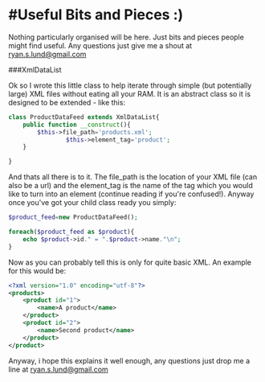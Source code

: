 #Useful Bits and Pieces :)
==========================

Nothing particularly organised will be here. Just bits and pieces people might find useful. Any questions just give me a shout at ryan.s.lund@gmail.com

###XmlDataList

Ok so I wrote this little class to help iterate through simple (but potentially large) XML files without eating all your RAM. It is an abstract class so it is designed to be extended - like this:


```php
class ProductDataFeed extends XmlDataList{
	public function __construct(){
		$this->file_path='products.xml';
                $this->element_tag='product';
	}

}
```

And thats all there is to it. The file_path is the location of your XML file (can also be a url) and the element_tag is the name of the tag which you would like to turn into an element (continue reading if you're confused!). Anyway once you've got your child class ready you simply:

```php
$product_feed=new ProductDataFeed();

foreach($product_feed as $product){
	echo $product->id." = ".$product->name."\n";
}

```

Now as you can probably tell this is only for quite basic XML. An example for this would be:

```xml
<?xml version="1.0" encoding="utf-8"?>
<products>
	<product id="1">
		<name>A product</name>
	</product>
	<product id="2">
		<name>Second product</name>
	</product>
</product>
```

Anyway, i hope this explains it well enough, any questions just drop me a line at ryan.s.lund@gmail.com

